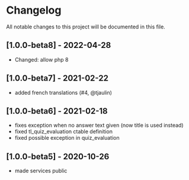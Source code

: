 # Changelog
All notable changes to this project will be documented in this file.

## [1.0.0-beta8] - 2022-04-28
- Changed: allow php 8

## [1.0.0-beta7] - 2021-02-22
- added french translations (#4, @tjaulin)

## [1.0.0-beta6] - 2021-02-18
- fixes exception when no answer text given (now title is used instead)
- fixed tl_quiz_evaluation ctable definition
- fixed possible exception in quiz_evaluation

## [1.0.0-beta5] - 2020-10-26
- made services public
